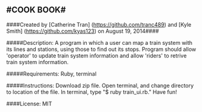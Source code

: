 #COOK BOOK#
------------
####Created by [Catherine Tran] (https://github.com/tranc489) and [Kyle Smith] (https://github.com/kyas123) on August 19, 2014####

#####Description:
A program in which a user can map a train system with its lines and stations, using those to find out its stops.  Program should allow 'operator' to update train system information and allow 'riders' to retrive train system information.

#####Requirements:
Ruby, terminal

#####Instructions:
Download zip file.  Open terminal, and change directory to location of the file.  In terminal, type "$ ruby train_ui.rb." Have fun!

####License:
MIT
